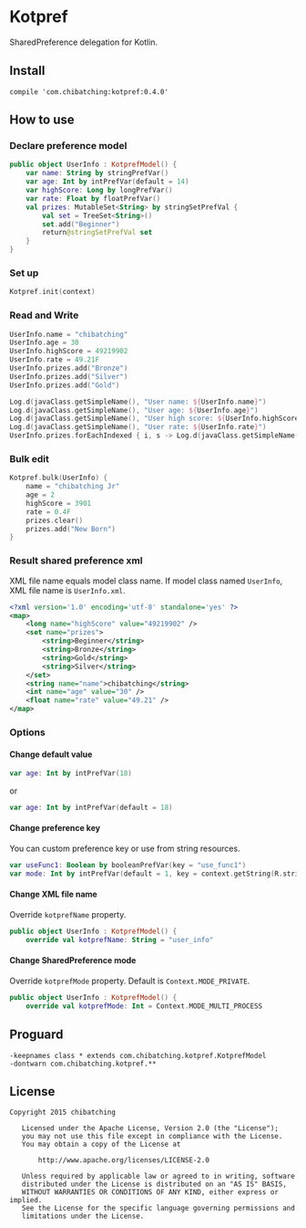 # Kotpref

SharedPreference delegation for Kotlin.

## Install

```
compile 'com.chibatching:kotpref:0.4.0'
```

## How to use

### Declare preference model

```kotlin
public object UserInfo : KotprefModel() {
    var name: String by stringPrefVar()
    var age: Int by intPrefVar(default = 14)
    var highScore: Long by longPrefVar()
    var rate: Float by floatPrefVar()
    val prizes: MutableSet<String> by stringSetPrefVal {
        val set = TreeSet<String>()
        set.add("Beginner")
        return@stringSetPrefVal set
    }
}
```

### Set up

```kotlin
Kotpref.init(context)
```

### Read and Write

```kotlin
UserInfo.name = "chibatching"
UserInfo.age = 30
UserInfo.highScore = 49219902
UserInfo.rate = 49.21F
UserInfo.prizes.add("Bronze")
UserInfo.prizes.add("Silver")
UserInfo.prizes.add("Gold")

Log.d(javaClass.getSimpleName(), "User name: ${UserInfo.name}")
Log.d(javaClass.getSimpleName(), "User age: ${UserInfo.age}")
Log.d(javaClass.getSimpleName(), "User high score: ${UserInfo.highScore}")
Log.d(javaClass.getSimpleName(), "User rate: ${UserInfo.rate}")
UserInfo.prizes.forEachIndexed { i, s -> Log.d(javaClass.getSimpleName(), "prize[$i]: ${s}") }
```

### Bulk edit

```kotlin
Kotpref.bulk(UserInfo) {
    name = "chibatching Jr"
    age = 2
    highScore = 3901
    rate = 0.4F
    prizes.clear()
    prizes.add("New Born")
}
```

### Result shared preference xml

XML file name equals model class name. If model class named `UserInfo`, XML file name is `UserInfo.xml`.

```xml
<?xml version='1.0' encoding='utf-8' standalone='yes' ?>
<map>
    <long name="highScore" value="49219902" />
    <set name="prizes">
        <string>Beginner</string>
        <string>Bronze</string>
        <string>Gold</string>
        <string>Silver</string>
    </set>
    <string name="name">chibatching</string>
    <int name="age" value="30" />
    <float name="rate" value="49.21" />
</map>
```

### Options

#### Change default value

```kotlin
var age: Int by intPrefVar(18)
```

or

```kotlin
var age: Int by intPrefVar(default = 18)
```

#### Change preference key

You can custom preference key or use from string resources.

```kotlin
var useFunc1: Boolean by booleanPrefVar(key = "use_func1")
var mode: Int by intPrefVar(default = 1, key = context.getString(R.string.pref_mode))
```

#### Change XML file name

Override `kotprefName` property.

```kotlin
public object UserInfo : KotprefModel() {
    override val kotprefName: String = "user_info"
```

#### Change SharedPreference mode

Override `kotprefMode` property. Default is `Context.MODE_PRIVATE`.

```kotlin
public object UserInfo : KotprefModel() {
    override val kotprefMode: Int = Context.MODE_MULTI_PROCESS
```

## Proguard

```
-keepnames class * extends com.chibatching.kotpref.KotprefModel
-dontwarn com.chibatching.kotpref.**
```

## License

```
Copyright 2015 chibatching

   Licensed under the Apache License, Version 2.0 (the "License");
   you may not use this file except in compliance with the License.
   You may obtain a copy of the License at

       http://www.apache.org/licenses/LICENSE-2.0

   Unless required by applicable law or agreed to in writing, software
   distributed under the License is distributed on an "AS IS" BASIS,
   WITHOUT WARRANTIES OR CONDITIONS OF ANY KIND, either express or implied.
   See the License for the specific language governing permissions and
   limitations under the License.
```
